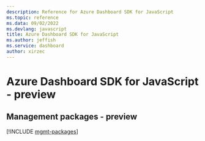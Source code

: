 ```yaml
---
description: Reference for Azure Dashboard SDK for JavaScript
ms.topic: reference
ms.data: 09/02/2022
ms.devlang: javascript
title: Azure Dashboard SDK for JavaScript
ms.author: jeffish
ms.service: dashboard
author: xirzec
---
```

# Azure Dashboard SDK for JavaScript - preview

## Management packages - preview
[!INCLUDE [mgmt-packages](dashboard-mgmt-index.md)]